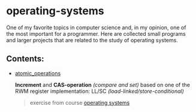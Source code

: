 # operating-systems

One of my favorite topics in computer science and, in my opinion, one of the most important for a programmer.
Here are collected small programs and larger projects that are related to the study of operating systems.

## Contents:
*   [atomic_operations](atomic_operations) 

    **Increment** and **CAS-operation** _(compare and set)_ based on one of the RWM register implementation: LL/SC _(load-linked/store-conditional)_
    
    > exercise from course [operating systems](https://stepik.org/course/1780)

